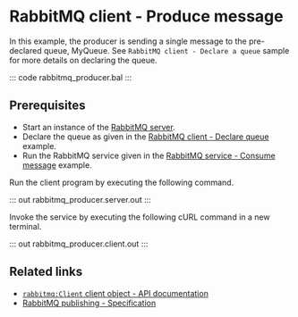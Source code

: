# RabbitMQ client - Produce message

In this example, the producer is sending a single message to the pre-declared queue, MyQueue. See `RabbitMQ client - Declare a queue` sample for more details on declaring the queue.

::: code rabbitmq_producer.bal :::

## Prerequisites
- Start an instance of the [RabbitMQ server](https://www.rabbitmq.com/download.html).
- Declare the queue as given in the [RabbitMQ client - Declare queue](/learn/by-example/rabbitmq-queue-declare/) example.
- Run the RabbitMQ service given in the [RabbitMQ service - Consume message](/learn/by-example/rabbitmq-consumer/) example.

Run the client program by executing the following command.

::: out rabbitmq_producer.server.out :::

Invoke the service by executing the following cURL command in a new terminal.

::: out rabbitmq_producer.client.out :::

## Related links
- [`rabbitmq:Client` client object - API documentation](https://lib.ballerina.io/ballerinax/rabbitmq/latest/clients/Client)
- [RabbitMQ publishing - Specification](https://github.com/ballerina-platform/module-ballerinax-rabbitmq/blob/master/docs/spec/spec.md#5-publishing)
